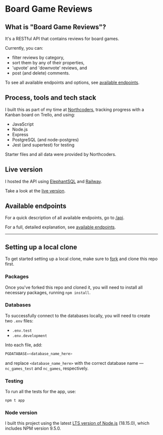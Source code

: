 # Board Game Reviews

## What is "Board Game Reviews"?

It's a RESTful API that contains reviews for board games.

Currently, you can:
- filter reviews by category,
- sort them by any of their properties,
- 'upvote' and 'downvote' reviews, and
- post (and delete) comments.

To see all available endpoints and options, see [available endpoints](endpoints.md).

## Process, tools and tech stack

I built this as part of my time at [Northcoders](https://northcoders.com/), tracking progress with a Kanban board on Trello, and using:
- JavaScript
- Node.js
- Express
- PostgreSQL (and node-postgres)
- Jest (and supertest) for testing

Starter files and all data were provided by Northcoders.

## Live version

I hosted the API using [ElephantSQL](https://www.elephantsql.com/) and [Railway](https://railway.app/).

Take a look at the [live version](https://board-game-reviews.up.railway.app).

## Available endpoints

For a quick description of all available endpoints, go to [/api](https://board-game-reviews.up.railway.app/api).

For a full, detailed explanation, see [available endpoints](endpoints.md).

---

## Setting up a local clone

To get started setting up a local clone, make sure to [fork](https://github.com/amparoamparo/northcoders-board-game-reviews/fork) and clone this repo first.

### Packages

Once you've forked this repo and cloned it, you will need to install all necessary packages, running `npm install`.

### Databases

To successfully connect to the databases locally,  you will need to create two `.env` files:

- `.env.test`
- `.env.development`

Into each file, add:

```js
PGDATABASE=<database_name_here>
```

and replace `<database_name_here>` with the correct database name — `nc_games_test` and `nc_games`, respectively.

### Testing

To run all the tests for the app, use:

```
npm t app
```

### Node version

I built this project using the latest [LTS version of Node.js](https://nodejs.org/en/download) (18.15.0), which includes NPM version 9.5.0.

